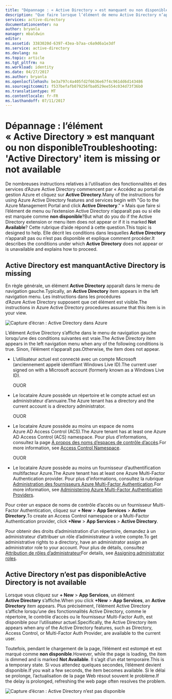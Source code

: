 ```yaml
---
title: "Dépannage : « Active Directory » est manquant ou non disponible | Documents Microsoft"
description: "Que faire lorsque l’élément de menu Active Directory n’apparaît pas dans le portail de gestion Azure."
services: active-directory
documentationcenter: na
author: bryanla
manager: mbaldwin
editor: 
ms.assetid: 3383020d-6397-43ea-b7aa-c6a9d6a1e3df
ms.service: active-directory
ms.devlang: na
ms.topic: article
ms.tgt_pltfrm: na
ms.workload: identity
ms.date: 04/27/2017
ms.author: bryanla
ms.openlocfilehash: be3a797c4a405fd2f6636e67f4c961dd6d143486
ms.sourcegitcommit: f537befafb079256fba0529ee554c034d73f36b0
ms.translationtype: MT
ms.contentlocale: fr-FR
ms.lasthandoff: 07/11/2017
---
```

# <a name="troubleshooting-active-directory-item-is-missing-or-not-available"></a><span data-ttu-id="0cb23-103">Dépannage : l’élément « Active Directory » est manquant ou non disponible</span><span class="sxs-lookup"><span data-stu-id="0cb23-103">Troubleshooting: 'Active Directory' item is missing or not available</span></span>
<span data-ttu-id="0cb23-104">De nombreuses instructions relatives à l’utilisation des fonctionnalités et des services d’Azure Active Directory commencent par « Accédez au portail de gestion Azure et cliquez sur **Active Directory**.</span><span class="sxs-lookup"><span data-stu-id="0cb23-104">Many of the instructions for using Azure Active Directory features and services begin with "Go to the Azure Management Portal and click **Active Directory**."</span></span> <span data-ttu-id="0cb23-105">» Mais que faire si l’élément de menu ou l’extension Active Directory n’apparaît pas ou si elle est marquée comme **non disponible**?</span><span class="sxs-lookup"><span data-stu-id="0cb23-105">But what do you do if the Active Directory extension or menu item does not appear or if it is marked **Not Available**?</span></span> <span data-ttu-id="0cb23-106">Cette rubrique d’aide répond à cette question.</span><span class="sxs-lookup"><span data-stu-id="0cb23-106">This topic is designed to help.</span></span> <span data-ttu-id="0cb23-107">Elle décrit les conditions dans lesquelles **Active Directory** n’apparaît pas ou n’est pas disponible et explique comment procéder.</span><span class="sxs-lookup"><span data-stu-id="0cb23-107">It describes the conditions under which **Active Directory** does not appear or is unavailable and explains how to proceed.</span></span>

## <a name="active-directory-is-missing"></a><span data-ttu-id="0cb23-108">Active Directory est manquant</span><span class="sxs-lookup"><span data-stu-id="0cb23-108">Active Directory is missing</span></span>
<span data-ttu-id="0cb23-109">En règle générale, un élément **Active Directory** apparaît dans le menu de navigation gauche.</span><span class="sxs-lookup"><span data-stu-id="0cb23-109">Typically, an **Active Directory** item appears in the left navigation menu.</span></span> <span data-ttu-id="0cb23-110">Les instructions dans les procédures d’Azure Active Directory supposent que cet élément est visible.</span><span class="sxs-lookup"><span data-stu-id="0cb23-110">The instructions in Azure Active Directory procedures assume that this item is in your view.</span></span>

![Capture d’écran : Active Directory dans Azure](./media/active-directory-troubleshooting/typical-view.png)

<span data-ttu-id="0cb23-112">L’élément Active Directory s’affiche dans le menu de navigation gauche lorsqu’une des conditions suivantes est vraie.</span><span class="sxs-lookup"><span data-stu-id="0cb23-112">The Active Directory item appears in the left navigation menu when any of the following conditions is true.</span></span> <span data-ttu-id="0cb23-113">Sinon, l’élément n’apparaît pas.</span><span class="sxs-lookup"><span data-stu-id="0cb23-113">Otherwise, the item does not appear.</span></span>

* <span data-ttu-id="0cb23-114">L’utilisateur actuel est connecté avec un compte Microsoft (anciennement appelé identifiant Windows Live ID).</span><span class="sxs-lookup"><span data-stu-id="0cb23-114">The current user signed on with a Microsoft account (formerly known as a Windows Live ID).</span></span>
  
    <span data-ttu-id="0cb23-115">OU</span><span class="sxs-lookup"><span data-stu-id="0cb23-115">OR</span></span>
* <span data-ttu-id="0cb23-116">Le locataire Azure possède un répertoire et le compte actuel est un administrateur d’annuaire.</span><span class="sxs-lookup"><span data-stu-id="0cb23-116">The Azure tenant has a directory and the current account is a directory administrator.</span></span>
  
    <span data-ttu-id="0cb23-117">OU</span><span class="sxs-lookup"><span data-stu-id="0cb23-117">OR</span></span>
* <span data-ttu-id="0cb23-118">Le locataire Azure possède au moins un espace de noms Azure AD Access Control (ACS).</span><span class="sxs-lookup"><span data-stu-id="0cb23-118">The Azure tenant has at least one Azure AD Access Control (ACS) namespace.</span></span> <span data-ttu-id="0cb23-119">Pour plus d’informations, consultez la page [À propos des noms d’espaces de contrôle d’accès](https://msdn.microsoft.com/library/azure/gg185908.aspx).</span><span class="sxs-lookup"><span data-stu-id="0cb23-119">For more information, see [Access Control Namespace](https://msdn.microsoft.com/library/azure/gg185908.aspx).</span></span>
  
    <span data-ttu-id="0cb23-120">OU</span><span class="sxs-lookup"><span data-stu-id="0cb23-120">OR</span></span>
* <span data-ttu-id="0cb23-121">Le locataire Azure possède au moins un fournisseur d’authentification multifacteur Azure.</span><span class="sxs-lookup"><span data-stu-id="0cb23-121">The Azure tenant has at least one Azure Multi-Factor Authentication provider.</span></span> <span data-ttu-id="0cb23-122">Pour plus d’informations, consultez la rubrique [Administration des fournisseurs Azure Multi-Factor Authentication](../multi-factor-authentication/multi-factor-authentication-get-started-cloud.md).</span><span class="sxs-lookup"><span data-stu-id="0cb23-122">For more information, see [Administering Azure Multi-Factor Authentication Providers](../multi-factor-authentication/multi-factor-authentication-get-started-cloud.md).</span></span>

<span data-ttu-id="0cb23-123">Pour créer un espace de noms de contrôle d’accès ou un fournisseur Multi-Factor Authentication, cliquez sur **+ New** > **App Services** > **Active Directory**.</span><span class="sxs-lookup"><span data-stu-id="0cb23-123">To create an Access Control namespace or a Multi-Factor Authentication provider, click **+New** > **App Services** > **Active Directory**.</span></span>

<span data-ttu-id="0cb23-124">Pour obtenir des droits d’administration d’un répertoire, demandez à un administrateur d’attribuer un rôle d’administrateur à votre compte.</span><span class="sxs-lookup"><span data-stu-id="0cb23-124">To get administrative rights to a directory, have an administrator assign an administrator role to your account.</span></span> <span data-ttu-id="0cb23-125">Pour plus de détails, consultez [Attribution de rôles d’administrateur](active-directory-assign-admin-roles.md)</span><span class="sxs-lookup"><span data-stu-id="0cb23-125">For details, see [Assigning administrator roles](active-directory-assign-admin-roles.md).</span></span>

## <a name="active-directory-is-not-available"></a><span data-ttu-id="0cb23-126">Active Directory n’est pas disponible</span><span class="sxs-lookup"><span data-stu-id="0cb23-126">Active Directory is not available</span></span>
<span data-ttu-id="0cb23-127">Lorsque vous cliquez sur **+ New** > **App Services**, un élément **Active Directory** s’affiche.</span><span class="sxs-lookup"><span data-stu-id="0cb23-127">When you click **+New** > **App Services**, an **Active Directory** item appears.</span></span> <span data-ttu-id="0cb23-128">Plus précisément, l’élément Active Directory s’affiche lorsqu’une des fonctionnalités Active Directory, comme le répertoire, le contrôle d’accès ou le fournisseur Multi-Factor Auth, est disponible pour l’utilisateur actuel.</span><span class="sxs-lookup"><span data-stu-id="0cb23-128">Specifically, the Active Directory item appears when any of the Active Directory features, such as Directory, Access Control, or Multi-Factor Auth Provider, are available to the current user.</span></span>

<span data-ttu-id="0cb23-129">Toutefois, pendant le chargement de la page, l’élément est estompé et est marqué comme **non disponible**.</span><span class="sxs-lookup"><span data-stu-id="0cb23-129">However, while the page is loading, the item is dimmed and is marked **Not Available**.</span></span> <span data-ttu-id="0cb23-130">Il s’agit d’un état temporaire.</span><span class="sxs-lookup"><span data-stu-id="0cb23-130">This is a temporary state.</span></span> <span data-ttu-id="0cb23-131">Si vous attendez quelques secondes, l’élément devient disponible.</span><span class="sxs-lookup"><span data-stu-id="0cb23-131">If you wait a few seconds, the item becomes available.</span></span> <span data-ttu-id="0cb23-132">Si le délai se prolonge, l’actualisation de la page Web résout souvent le problème.</span><span class="sxs-lookup"><span data-stu-id="0cb23-132">If the delay is prolonged, refreshing the web page often resolves the problem.</span></span>

![Capture d’écran : Active Directory n’est pas disponible](./media/active-directory-troubleshooting/not-available.png)

